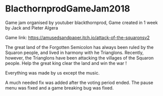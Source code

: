 # BlacthornprodGameJam2018
Game jam organised by youtuber blackthornprod, Game created in 1 week by Jack and Pieter Algera

Game link: https://amusedsandpaper.itch.io/attack-of-the-squaronsv2

The great land of the Forgotten Semicolon has always been ruled by the Squaron people, and lived in harmony with he Trianglons. Recently, however, the Trianglons have been attacking the villages of the Squaron people. Help the great king clear the land and win the war !

Everything was made by us except the music.

A much needed fix was added after the voting period ended. The pause menu was fixed and a game breaking bug was fixed.

